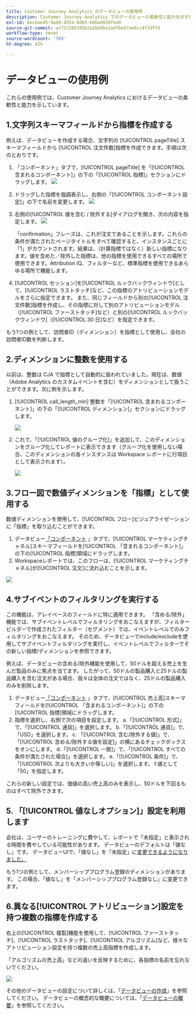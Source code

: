 ```yaml
---
title: Customer Journey Analytics のデータビューの使用例
description: Customer Journey Analytics でのデータビューの柔軟性と能力を示す複数の使用例
exl-id: 6ecbae45-9add-4554-8d83-b06ad016fea9
source-git-commit: acf2728539562a2bb9be2adfbeb7ae6cc4f3dffd
workflow-type: tm+mt
source-wordcount: '763'
ht-degree: 42%

---
```


# データビューの使用例

これらの使用例では、Customer Journey Analytics におけるデータビューの柔軟性と能力を示しています。

## 1.文字列スキーマフィールドから指標を作成する

例えば、データビューを作成する場合、文字列の [!UICONTROL pageTitle] スキーマフィールドから [!UICONTROL 注文件数]指標を作成できます。手順は次のとおりです。

1. 「コンポーネント」タブで、[!UICONTROL pageTitle] を「[!UICONTROL 含まれるコンポーネント]」の下の「[!UICONTROL 指標]」セクションにドラッグします。
   ![](assets/use-case1a.png)
1. ドラッグした指標を強調表示し、右側の「[!UICONTROL コンポーネント設定]」の下で名前を変更します。
   ![](assets/orders.png)
1. 右側の[!UICONTROL 値を含む / 除外する]ダイアログを開き、次の内容を指定します。
   ![](assets/orders2.png)

   「confirmation」フレーズは、これが注文であることを示します。これらの条件が満たされたページタイトルをすべて確認すると、インスタンスごとに「1」がカウントされます。結果は、（計算指標ではなく）新しい指標になります。値を含めた／除外した指標は、他の指標を使用できるすべての場所で使用できます。Attribution IQ、フィルターなど、標準指標を使用できるあらゆる場所で機能します。
1. [!UICONTROL セッション]を[!UICONTROL ルックバックウィンドウ]として、[!UICONTROL ラストタッチ]など、この指標のアトリビューションモデルをさらに指定できます。
また、同じフィールドから別の[!UICONTROL 注文件数]指標を作成し、その指標に対して別のアトリビューションモデル（[!UICONTROL ファーストタッチ]など）と別の[!UICONTROL ルックバックウィンドウ]（[!UICONTROL 30 日]など）を指定できます。

もう1つの例として、訪問者ID（ディメンション）を指標として使用し、会社の訪問者ID数を判断します。

## 2.ディメンションに整数を使用する

以前は、整数は CJA で指標として自動的に扱われていました。現在は、数値（Adobe Analytics のカスタムイベントを含む）をディメンションとして扱うことができます。次に例を示します。

1. [!UICONTROL call_length_min] 整数を「[!UICONTROL 含まれるコンポーネント]」の下の「[!UICONTROL ディメンション]」セクションにドラッグします。

   ![](assets/integers.png)

1. これで、「[!UICONTROL 値のグループ化]」を追加して、このディメンションをグループ化してレポートに表示できます（グループ化を使用しない場合、このディメンションの各インスタンスは Workspace レポートに行項目として表示されます）。

   ![](assets/bucketing.png)

## 3.フロー図で数値ディメンションを「指標」として使用する

数値ディメンションを使用して、[!UICONTROL フロー]ビジュアライゼーションに「指標」を取り込むことができます。

1. データビュー[「コンポーネント](https://experienceleague.adobe.com/docs/analytics-platform/using/cja-dataviews/create-dataview.html?lang=en#configure-component-settings) 」タブで、[!UICONTROL マーケティングチャネル]スキーマフィールドを[!UICONTROL 「含まれるコンポーネント]」の下の[!UICONTROL 指標]領域にドラッグします。
2. Workspaceレポートでは、このフローは、[!UICONTROL マーケティングチャネル]が[!UICONTROL 注文]に流れ込むことを示します。

![](assets/flow.png)

## 4.サブイベントのフィルタリングを実行する

この機能は、アレイベースのフィールドに特に適用できます。 「含める/除外」機能では、サブイベントレベルでフィルタリングをおこなえますが、フィルタービルダーで作成されたフィルター（セグメント）では、イベントレベルでのみフィルタリングをおこなえます。 そのため、データビューでinclude/excludeを使用してサブイベントフィルタリングを実行し、イベントレベルでフィルターでその新しい指標/ディメンションを参照できます。

例えば、データビューの含める/除外機能を使用して、50ドルを超える売上を生んだ製品のみに焦点を当てます。 したがって、50ドルの製品購入と25ドルの製品購入を含む注文がある場合、我々は全体の注文ではなく、25ドルの製品購入のみを削除します。

1. データビュー[「コンポーネント](https://experienceleague.adobe.com/docs/analytics-platform/using/cja-dataviews/create-dataview.html?lang=en#configure-component-settings) 」タブで、[!UICONTROL 売上高]スキーマフィールドを[!UICONTROL 「含まれるコンポーネント]」の下の[!UICONTROL 指標]領域にドラッグします。
1. 指標を選択し、右側で次の項目を設定します。
a.「[!UICONTROL 形式]」で、「[!UICONTROL 通貨]」を選択します。
b.「[!UICONTROL 通貨]」で、「USD」を選択します。
c. 「[!UICONTROL 含む/除外する値]」で、「[!UICONTROL 含める/除外する値を設定]」の横にあるチェックボックスをオンにします。
d.「[!UICONTROL 一致]」で、「[!UICONTROL すべての条件が満たされた場合]」を選択します。
e.「[!UICONTROL 条件]」で、「[!UICONTROL 次よりも大きいか等しい]」を選択します。
f.値として「50」を指定します。

これらの新しい設定では、価値の高い売上高のみを表示し、50ドルを下回るものはすべて除外できます。

## 5. 「[!UICONTROL 値なしオプション]」設定を利用します

会社は、ユーザーのトレーニングに費やして、レポートで「未指定」と表示される時間を費やしている可能性があります。 データビューのデフォルトは「値なし」です。 データビューUIで、「値なし」を「未指定」に[変更できるようになりました。](https://experienceleague.adobe.com/docs/analytics-platform/using/cja-dataviews/create-dataview.html?lang=en#configure-no-value-options-settings)

もう1つの例として、メンバーシッププログラム登録のディメンションがあります。 この場合、「値なし」を「メンバーシッププログラム登録なし」に変更できます。

## 6.異なる[!UICONTROL アトリビューション]設定を持つ複数の指標を作成する

右上の[!UICONTROL 複製]機能を使用して、[!UICONTROL ファーストタッチ]、[!UICONTROL ラストタッチ]、[!UICONTROL アルゴリズム]など、様々なアトリビューション設定を持つ複数の売上高指標を作成します。

「アルゴリズムの売上高」などの違いを反映するために、各指標の名前を忘れないでください。

![](assets/algo-revenue.png)

その他のデータビューの設定について詳しくは、「[データビューの作成](/help/data-views/create-dataview.md)」を参照してください。
データビューの概念的な概要については、「[データビューの概要](/help/data-views/data-views.md)」を参照してください。
